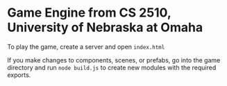 # Game Engine from CS 2510, University of Nebraska at Omaha

To play the game, create a server and open ```index.html```

If you make changes to components, scenes, or prefabs,  go into the game directory and run ```node build.js``` to create new modules with the required exports.